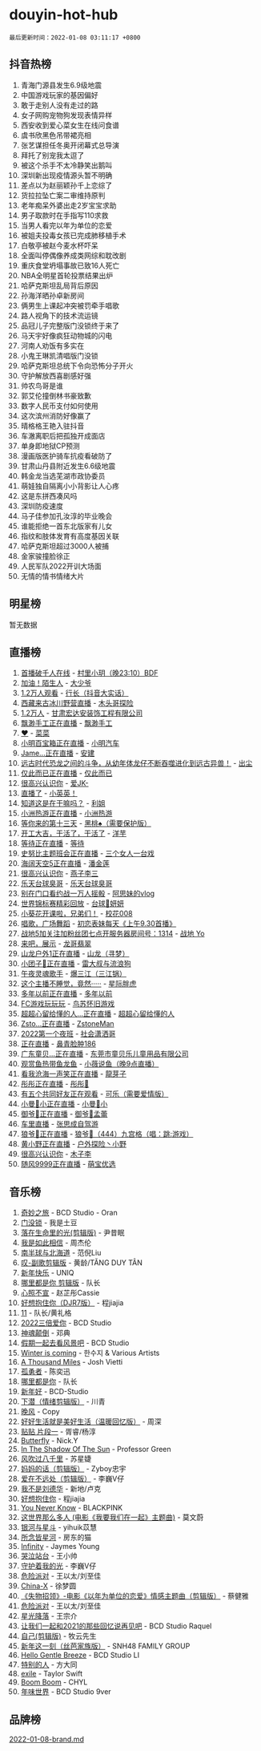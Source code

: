 # douyin-hot-hub

`最后更新时间：2022-01-08 03:11:17 +0800`

## 抖音热榜

1. 青海门源县发生6.9级地震
1. 中国游戏玩家的基因偏好
1. 敢于走别人没有走过的路
1. 女子网购宠物狗发现表情异样
1. 西安收到爱心菜女生在线问食谱
1. 虞书欣黑色吊带裙亮相
1. 张艺谋担任冬奥开闭幕式总导演
1. 拜托了别宠我太逗了
1. 被这个杀手不太冷静笑出鹅叫
1. 深圳新出现疫情源头暂不明确
1. 差点以为赵丽颖孙千上恋综了
1. 货拉拉坠亡案二审维持原判
1. 老年痴呆外婆出走2岁宝宝求助
1. 男子取款时在手指写110求救
1. 当男人看完以年为单位的恋爱
1. 被姐夫投毒女孩已完成肺移植手术
1. 白敬亭被赵今麦水杯吓呆
1. 全面叫停偶像养成类网综和耽改剧
1. 重庆食堂坍塌事故已致16人死亡
1. NBA全明星首轮投票结果出炉
1. 哈萨克斯坦乱局背后原因
1. 孙海洋晒孙卓新房间
1. 俩男生上课起冲突被罚牵手唱歌
1. 路人视角下的技术流运镜
1. 品冠儿子完整版门没锁终于来了
1. 马天宇好像疯狂动物城的闪电
1. 河南人劝饭有多实在
1. 小鬼王琳凯清唱版门没锁
1. 哈萨克斯坦总统下令向恐怖分子开火
1. 守护解放西喜剧感好强
1. 帅农鸟哥是谁
1. 郭艾伦撞倒林书豪致歉
1. 数字人民币支付如何使用
1. 这次滨州消防好像赢了
1. 晴格格王艳入驻抖音
1. 车澈离职后把孤独开成面店
1. 单身即地狱CP预测
1. 漫画版医护骑车抗疫看破防了
1. 甘肃山丹县附近发生6.6级地震
1. 韩金龙当选芜湖市政协委员
1. 萌娃独自隔离小小背影让人心疼
1. 这是东拼西凑风吗
1. 深圳防疫速度
1. 马子佳参加孔汝淳的毕业晚会
1. 谁能拒绝一首东北版家有儿女
1. 指纹和肢体发育有高度基因关联
1. 哈萨克斯坦超过3000人被捕
1. 金家骏撞脸徐正
1. 人民军队2022开训大场面
1. 无情的情书情绪大片

## 明星榜

暂无数据

## 直播榜

1. [首播破千人在线](https://webcast.amemv.com/webcast/reflow/7050526728556858115) - [村里小玥（晚23:10）BDF](https://www.iesdouyin.com/share/user/101124605966?sec_uid=MS4wLjABAAAARxHmgZtaKBPH27u1drwaHwJR9C7-Bgv3pzHalAV-WO0)
1. [加油！陌生人](https://webcast.amemv.com/webcast/reflow/7050538169275566855) - [大少爷](https://www.iesdouyin.com/share/user/67101707111?sec_uid=MS4wLjABAAAAZ72RafU5-ARSIYRttcECyWONmM2jDYy1tlUwZyJ7YN4)
1. [1.2万人观看](https://webcast.amemv.com/webcast/reflow/7050510034561321732) - [行长（抖音大实话）](https://www.iesdouyin.com/share/user/94554490871?sec_uid=MS4wLjABAAAAYAcYp4S84aCLSGFGFyQa_MTTOv3Zg2KMxI4Me0fWaFg)
1. [西藏来古冰川野营直播](https://webcast.amemv.com/webcast/reflow/7050486717350365987) - [木头哥探险](https://www.iesdouyin.com/share/user/60102220653?sec_uid=MS4wLjABAAAAG7IbahXNmYRpE_g0LH6FCwB2nzS2X-NdEpDtDn4lw_Y)
1. [1.2万人](https://webcast.amemv.com/webcast/reflow/7050512397857344287) - [甘肃宏达安装饰工程有限公司](https://www.iesdouyin.com/share/user/572165501756893?sec_uid=MS4wLjABAAAAvh8-UN66UK_DP9YCKTQyi-qmpjye3cAVpBBCwk1FOc8)
1. [飘渺手工正在直播](https://webcast.amemv.com/webcast/reflow/7050505649914252070) - [飘渺手工](https://www.iesdouyin.com/share/user/104692460119?sec_uid=MS4wLjABAAAA_jDYRMxZW4_RULEuFmDX6S1_6CGUb0_DpDmkNNjWrRo)
1. [❤](https://webcast.amemv.com/webcast/reflow/7050526803038980900) - [菜菜](https://www.iesdouyin.com/share/user/104789929475?sec_uid=MS4wLjABAAAAgxAMQCQetfEP01nJ3dc-A8dtlxenbd8w33V_TMvyTSM)
1. [小明百宝箱正在直播](https://webcast.amemv.com/webcast/reflow/7050539089245899532) - [小明汽车](https://www.iesdouyin.com/share/user/1116740165575655?sec_uid=MS4wLjABAAAAhHH-c_lPkEXxdJo3MwMC9ucFNY3kRFgA5085hQeJJozQvpmV3RDHYzrC0wlQwhB9)
1. [Jame...正在直播](https://webcast.amemv.com/webcast/reflow/7050522183441140493) - [安建](https://www.iesdouyin.com/share/user/75765410614?sec_uid=MS4wLjABAAAA0VJjkRRggfNH0-tiJTLEHqHifdMoh7b5IWugEWR7U1c)
1. [远古时代恐龙之间的斗争，从幼年体龙仔不断吞噬进化到远古异兽！](https://webcast.amemv.com/webcast/reflow/7050532748032756517) - [出尘](https://www.iesdouyin.com/share/user/63598992627?sec_uid=MS4wLjABAAAA66dn_vNN8K1vzLzafHTToDSZxkGjMC8Wn9oMuIuSCNQ)
1. [仅此而已正在直播](https://webcast.amemv.com/webcast/reflow/7050539756274371359) - [仅此而已](https://www.iesdouyin.com/share/user/103948938559?sec_uid=MS4wLjABAAAAYqcB7bwbGqgj66ZK5VgMt_Y3SmN8Q4R7aSfZc4srIK8)
1. [很高兴认识你](https://webcast.amemv.com/webcast/reflow/7050523997766978319) - [爱JK-](https://www.iesdouyin.com/share/user/99549446754?sec_uid=MS4wLjABAAAA_QzDmeGWOk9FZeqso9pyLBKBLHuuGDa702Oq-gP24g4)
1. [直播了](https://webcast.amemv.com/webcast/reflow/7050527211941595945) - [小英英！](https://www.iesdouyin.com/share/user/63887871387?sec_uid=MS4wLjABAAAAU5sblpghqsLemLin-3NPPU6R6WeDfTcQswQrbcgmvyo)
1. [知道这是在干嘛吗？](https://webcast.amemv.com/webcast/reflow/7050540081706191624) - [利姐](https://www.iesdouyin.com/share/user/4240166382480071?sec_uid=MS4wLjABAAAAbRGsRTqe3o8Uuk3NWBKgzJw9T4c40YjHb6itjwe-Y85m7kU0uuXfQYlAKMjpcl0c)
1. [小洲热游正在直播](https://webcast.amemv.com/webcast/reflow/7050534971676674823) - [小洲热游](https://www.iesdouyin.com/share/user/97368796298?sec_uid=MS4wLjABAAAADLfWobdQSwpEyy4BwNTrl8qtaSuGkaRLPUNi8aGCfjs)
1. [等你来的第十三天](https://webcast.amemv.com/webcast/reflow/7050528746968713991) - [黑桃♠️（需要保护版）](https://www.iesdouyin.com/share/user/1490564711977339?sec_uid=MS4wLjABAAAAxUmzPYCJiIXJUsJNWsiyIVE49LpnmahcMq7yCEIxkL-2_0ZG_totB6zLiw9T_3s3)
1. [开工大吉，干活了，干活了](https://webcast.amemv.com/webcast/reflow/7050502750097902349) - [洋芋](https://www.iesdouyin.com/share/user/60708713854?sec_uid=MS4wLjABAAAASn65CC_eQ2QduI0LfOPdL-sjx6NdtgayWNm1Tzoq2dw)
1. [等待正在直播](https://webcast.amemv.com/webcast/reflow/7050501948671380237) - [等待](https://www.iesdouyin.com/share/user/193148737298512?sec_uid=MS4wLjABAAAAlnj3ajrx8qXx9wM4IcUrS3wALHpc0ga1-VY0nNjw6eQ)
1. [史努比主题班会正在直播](https://webcast.amemv.com/webcast/reflow/7050494133605239565) - [三个女人一台戏](https://www.iesdouyin.com/share/user/2409754642880072?sec_uid=MS4wLjABAAAAMUYLWwcadj2nwcTzHc0pueN_oapbSTwTrZgM2UARbl4Pjs6NXid8GjtFBu9Vtdtb)
1. [海阔天空5正在直播](https://webcast.amemv.com/webcast/reflow/7050540273880828709) - [潘金莲](https://www.iesdouyin.com/share/user/3003478464530375?sec_uid=MS4wLjABAAAAlEn3VObmBlAKG380Vgw5oeY2B3z8rcuXHUvvXmKTGMdPnaENBGikSeQV28kAi2ov)
1. [很高兴认识你](https://webcast.amemv.com/webcast/reflow/7050318550166162180) - [燕子李三](https://www.iesdouyin.com/share/user/104157720955?sec_uid=MS4wLjABAAAAw7cLF7-XA6OBd5ERk-_N1xBGZiZ-7cv7ua83PlzP0IQ)
1. [乐天台球臭哥](https://webcast.amemv.com/webcast/reflow/7050494925418662664) - [乐天台球臭哥](https://www.iesdouyin.com/share/user/2189840253979550?sec_uid=MS4wLjABAAAAoNUHrx0TCCr1g10Wr7y1txXKfyhjWW041yYBzdupADEQTliEZ1qu2cK89YL6egJh)
1. [别在门口看约战一万人摇骰](https://webcast.amemv.com/webcast/reflow/7050522778289687310) - [阿思妹的vlog](https://www.iesdouyin.com/share/user/71722660187?sec_uid=MS4wLjABAAAAZdZyUOXhpOMToYs-Tn9gemr7WHn9ED4eiFcskFpa6i8)
1. [世界锦标赛精彩回放](https://webcast.amemv.com/webcast/reflow/7050403433782020878) - [台球🎱妍妍](https://www.iesdouyin.com/share/user/3051843493825688?sec_uid=MS4wLjABAAAA_Zy-P-N3ap8M21i-m6ddnWi3o62Qa_Qe0NFSppNYGGKRnNNmEjiSWxEyqyFJDC2d)
1. [小葵花开课啦，兄弟们！](https://webcast.amemv.com/webcast/reflow/7050526275911617288) - [校花008](https://www.iesdouyin.com/share/user/3633236861526103?sec_uid=MS4wLjABAAAAkcdlgtifvMTJA6UtJuCZrpt0lhydbZRPYWl0AFPiHx4lbuqQ02haDj0gcpIQGVgk)
1. [唱歌，广场舞蹈](https://webcast.amemv.com/webcast/reflow/7050534429453716238) - [初恋表妹每天《上午9.30首播》](https://www.iesdouyin.com/share/user/3588424024206536?sec_uid=MS4wLjABAAAADroIYGPWfzpp-wy5Cooc8XkTPTGlYmAjoxcJB6P2yeiBpwoVrkEJI4DxgaTiJT6w)
1. [战地5加关注加粉丝团七点开服务器房间号：1314](https://webcast.amemv.com/webcast/reflow/7050421089029196574) - [战地 Yo](https://www.iesdouyin.com/share/user/101868980839?sec_uid=MS4wLjABAAAAxsSTpaFFYGP5R1E6gpYjnaK17AtrRN5EY2gcuNZaHz4)
1. [来吧，展示](https://webcast.amemv.com/webcast/reflow/7050539511054338829) - [龙哥翡翠](https://www.iesdouyin.com/share/user/2110667012974488?sec_uid=MS4wLjABAAAAvvVc_ft9vvih4zesDar4E-2hFzf01O42xr6lSHxpbQkhZJzlMGI-PkvF0S9IiDWl)
1. [山龙户外1正在直播](https://webcast.amemv.com/webcast/reflow/7050530080870632233) - [山龙（寻梦）](https://www.iesdouyin.com/share/user/3167053312693147?sec_uid=MS4wLjABAAAAeLfwqKIffAqN7pH43btMkNpxjDG3gCHYm6gRZQbgcqX7TBPc_gBXLdOkNm3C_CBM)
1. [小团子🎈正在直播](https://webcast.amemv.com/webcast/reflow/7050509189629676302) - [雷大叔与流浪狗](https://www.iesdouyin.com/share/user/61170317792061?sec_uid=MS4wLjABAAAAM_lRO9kPtuPzMfa_1EHgyXPZDL1kSG1h-fkl7D-TtAM)
1. [午夜灵魂歌手](https://webcast.amemv.com/webcast/reflow/7050525777926081295) - [爆三江（三江锅）](https://www.iesdouyin.com/share/user/1613730762457928?sec_uid=MS4wLjABAAAAWgH7qQkLjk71KwAb04KJ7-z6i0_AKUJ2fVJ0yZU6uScggMfslWZAwFczAoxzfL3N)
1. [这个主播不睡觉，竟然·····](https://webcast.amemv.com/webcast/reflow/7050458633582873352) - [星际胖虎](https://www.iesdouyin.com/share/user/72582850660?sec_uid=MS4wLjABAAAAaSFrsHa_mycxMBv9p9lQBItN4vLIkL6WqALafkOfg9M)
1. [多年以前正在直播](https://webcast.amemv.com/webcast/reflow/7050442633004911392) - [多年以前](https://www.iesdouyin.com/share/user/94547166288?sec_uid=MS4wLjABAAAA2Iw7JmEchamengl_ZFq8pknZ0MOLLgzhuaDTw-0o5MM)
1. [FC游戏玩玩玩](https://webcast.amemv.com/webcast/reflow/7050519299328428831) - [鸟苏怀旧游戏](https://www.iesdouyin.com/share/user/2106287873854296?sec_uid=MS4wLjABAAAAQAFUh1wPndgV7oPHoO05XHTSnxhMM5L9JreW68fJwJOE3JJg6Po0WSlmtrkyiKFE)
1. [超超心留给懂的人…正在直播](https://webcast.amemv.com/webcast/reflow/7050522272418794255) - [超超心留给懂的人](https://www.iesdouyin.com/share/user/108936860165?sec_uid=MS4wLjABAAAAo3lOZzmx1h3907ew4EjQ1yuKozMAOOh8y81xQAnevn4)
1. [Zsto...正在直播](https://webcast.amemv.com/webcast/reflow/7050496504116579080) - [ZstoneMan](https://www.iesdouyin.com/share/user/62583466537?sec_uid=MS4wLjABAAAAFXi8nL66pPCAjv_bcjVvKYU6EQm1suKvKev6S9xPO2Q)
1. [2022第一个夜班](https://webcast.amemv.com/webcast/reflow/7050439542553185058) - [社会潇洒哥](https://www.iesdouyin.com/share/user/2862771746904120?sec_uid=MS4wLjABAAAAOOTkn3koBFbXyCMjL9gPuDw0pztRcCoyFOi0hK77q0p4WNpC6dwk_OWRVg3z29Wf)
1. [正在直播](https://webcast.amemv.com/webcast/reflow/7050526914280229666) - [鼻青脸肿186](https://www.iesdouyin.com/share/user/104669938644?sec_uid=MS4wLjABAAAAk1-2quamJnxJlkIBUgIT6DJfOrRf_pZjiQJq4VpIQ5E)
1. [广东童贝...正在直播](https://webcast.amemv.com/webcast/reflow/7050346875029408547) - [东莞市童贝乐儿童用品有限公司](https://www.iesdouyin.com/share/user/102872568674?sec_uid=MS4wLjABAAAAsdLhBmWwPA-kYHZZp0Z8SwRs7r2W4nET-rGxkDn-LiM)
1. [观赏鱼热带鱼龙鱼](https://webcast.amemv.com/webcast/reflow/7050539269210835750) - [小薇说鱼（晚9点直播）](https://www.iesdouyin.com/share/user/102390048989?sec_uid=MS4wLjABAAAAFc25ViiAPDgBWXJu1liGe4fM5FYLzeMJ5KO-IlhI6H0)
1. [看我沧海一声笑正在直播](https://webcast.amemv.com/webcast/reflow/7050524749482445603) - [龍芽子](https://www.iesdouyin.com/share/user/102804295319?sec_uid=MS4wLjABAAAAlZ8Hx_mPNFCEkJtnhWTX1Xdmrjqs8VvKxziCvTXGXS8)
1. [彤彤正在直播](https://webcast.amemv.com/webcast/reflow/7050535285779630862) - [彤彤🐻](https://www.iesdouyin.com/share/user/421806849663576?sec_uid=MS4wLjABAAAA9feEZfM8uo0_n3FdNETBrsPVmX167Z9FHnktpb8LrxU)
1. [有五个共同好友正在观看](https://webcast.amemv.com/webcast/reflow/7050521182625352463) - [可乐（需要爱情版）](https://www.iesdouyin.com/share/user/2305004622062711?sec_uid=MS4wLjABAAAAdx1VjZdKU6KFxgEGe3CmmSWdfOUJhbJpV4xPgPZ610SbOtC9TXKpkdARa3t2QAoX)
1. [小曼👑小正在直播](https://webcast.amemv.com/webcast/reflow/7050472665626594082) - [小曼💃小](https://www.iesdouyin.com/share/user/2692041552443614?sec_uid=MS4wLjABAAAAOAUhxemWgtj3WBzVdOQp9tBGobvNvwc00RPEjP881Mfb8OknzUpYslmO0WIN7RWG)
1. [御爷💋正在直播](https://webcast.amemv.com/webcast/reflow/7050539048837974792) - [御爷💋孟蕾](https://www.iesdouyin.com/share/user/63924386006?sec_uid=MS4wLjABAAAADyLYNElxX82WnbmV8Jy0nK1RHA31I0zYHc-q5_od7-A)
1. [车里直播](https://webcast.amemv.com/webcast/reflow/7050481640539310879) - [张思成自驾游](https://www.iesdouyin.com/share/user/449030404965495?sec_uid=MS4wLjABAAAADuQC1V7z5UmhKCwy436vu_UDhqowAzK03QHt6unlaos)
1. [狼爷💋正在直播](https://webcast.amemv.com/webcast/reflow/7050502075154795271) - [狼爷💏（444）九宫格（唱：跳:游戏）](https://www.iesdouyin.com/share/user/1745680648638684?sec_uid=MS4wLjABAAAAASb-uVDBZYLHoaJaGDg9Gn9igmxdHjCRs19CdsI7J8qMkozZ32rjmxw-lxue2IiY)
1. [黄小野正在直播](https://webcast.amemv.com/webcast/reflow/7050540184957373220) - [户外探险丶小野](https://www.iesdouyin.com/share/user/3610441171090115?sec_uid=MS4wLjABAAAAfXCFrO-qztYtr4kBTynzQQt0UcQI80uptuGM66pJImSxZEru7OOD5IITFZS9bdYN)
1. [很高兴认识你](https://webcast.amemv.com/webcast/reflow/7050533941178026792) - [木子李](https://www.iesdouyin.com/share/user/92438308677?sec_uid=MS4wLjABAAAAiK8HtmXrj02gDVRgkSRP7uu1_yLFRZflfwQka_F97aM)
1. [随风9999正在直播](https://webcast.amemv.com/webcast/reflow/7049192985136810789) - [萌宝优选](https://www.iesdouyin.com/share/user/109979373379?sec_uid=MS4wLjABAAAAsTDzLTAy8mm2QhUGeoRUjIbWXv-Web5jT3RYKpiK-UM)

## 音乐榜

1. [奇妙之旅](https://sf3-cdn-tos.douyinstatic.com/obj/tos-cn-ve-2774/9dd5eaf0733d4f53ad984190a3e33c44) - BCD Studio - Oran
1. [门没锁]() - 我是土豆
1. [落在生命里的光(剪辑版)](https://sf6-cdn-tos.douyinstatic.com/obj/tos-cn-ve-2774/6a3ac5299a304a0babc779305d06ec09) - 尹昔眠
1. [我是如此相信]() - 周杰伦
1. [南半球与北海道](https://sf6-cdn-tos.douyinstatic.com/obj/tos-cn-ve-2774/0d1a6b330cf84ad39b8cf600a2849fbc) - 范倪Liu
1. [叹-副歌剪辑版]() - 黄龄/TĂNG DUY TÂN
1. [新年快乐](https://sf3-cdn-tos.douyinstatic.com/obj/tos-cn-ve-2774/4d236be9fd9c44d587428f0160e3e899) - UNIQ
1. [哪里都是你 剪辑版]() - 队长
1. [心照不宣](https://sf6-cdn-tos.douyinstatic.com/obj/tos-cn-ve-2774/316711d939d64314bb7f013fd050fb02) - 赵芷彤Cassie
1. [好想抱住你（DJR7版）]() - 程jiajia
1. [11](https://sf6-cdn-tos.douyinstatic.com/obj/tos-cn-ve-2774/9e7c6cc79eb64e2fadb0af297165d43b) - 队长/黄礼格
1. [2022三倍爱你](https://sf3-cdn-tos.douyinstatic.com/obj/tos-cn-ve-2774/9eac95f48092438e8feebf263820aebc) - BCD Studio
1. [神魂颠倒](https://sf3-cdn-tos.douyinstatic.com/obj/tos-cn-ve-2774/35bf9a0f55b140cbad2ef9c9fd1c355a) - 邓典
1. [假期一起去看风景吧](https://sf6-cdn-tos.douyinstatic.com/obj/tos-cn-ve-2774/e74b0cb42cd84b669d605864638bd75a) - BCD Studio
1. [Winter is coming](https://sf3-cdn-tos.douyinstatic.com/obj/tos-cn-ve-2774/0a6c12efb2d84f2ba9a243d4e1eebb4e) - 한수지 & Various Artists
1. [A Thousand Miles]() - Josh Vietti
1. [孤勇者]() - 陈奕迅
1. [哪里都是你]() - 队长
1. [新年好](https://sf3-cdn-tos.douyinstatic.com/obj/tos-cn-ve-2774/fa63c5bcb57c466f9647a74ec3a33f06) - BCD-Studio
1. [下潜（情绪剪辑版）](https://sf6-cdn-tos.douyinstatic.com/obj/tos-cn-ve-2774/c42530bf0e054f7c8f93b8426e42102d) - 川青
1. [晚风](https://sf3-cdn-tos.douyinstatic.com/obj/tos-cn-ve-2774/8df2e08e26ba465797ec7e7a399f9a07) - Copy
1. [好好生活就是美好生活（温暖回忆版）](https://sf6-cdn-tos.douyinstatic.com/obj/tos-cn-ve-2774/75e84038408f4164ae177fc8a8103e45) - 周深
1. [贴贴 片段一]() - 胥睿/杨淳
1. [Butterfly](https://sf6-cdn-tos.douyinstatic.com/obj/tos-cn-ve-2774/6d48dc871f0d4ff497bfe681edcbfabb) - Nick.Y
1. [In The Shadow Of The Sun]() - Professor Green
1. [风吹过八千里](https://sf6-cdn-tos.douyinstatic.com/obj/tos-cn-ve-2774/a1a6ff5c96de4f13890fedc3fd6d4c76) - 苏星婕
1. [妈妈的话（剪辑版）]() - Zyboy忠宇
1. [爱在不远处（剪辑版）](https://sf6-cdn-tos.douyinstatic.com/obj/tos-cn-ve-2774/62620ac9ed034654a3c69591afca482b) - 李巍V仔
1. [我不是刘德华]() - 新地/卢克
1. [好想抱住你]() - 程jiajia
1. [You Never Know](https://sf6-cdn-tos.douyinstatic.com/obj/tos-cn-ve-2774/93ea07db32c04cdb818583f2df1e50bd) - BLACKPINK
1. [这世界那么多人 (电影《我要我们在一起》主题曲)]() - 莫文蔚
1. [银河与星斗](https://sf3-cdn-tos.douyinstatic.com/obj/tos-cn-ve-2774/3cc0bf5f0ef140f7b6743a631bcf3c58) - yihuik苡慧
1. [所念皆星河](https://sf3-cdn-tos.douyinstatic.com/obj/tos-cn-ve-2774/1e37b6c499164f3d8408ad4f98527a0d) - 房东的猫
1. [Infinity](https://sf3-cdn-tos.douyinstatic.com/obj/tos-cn-ve-2774/7861e9af59e04a7aa61cb096ab7a5652) - Jaymes Young
1. [哭泣站台]() - 王小帅
1. [守护着我的光](https://sf3-cdn-tos.douyinstatic.com/obj/tos-cn-ve-2774/313235b651a84c11a8c9dea19ff24fe3) - 李巍V仔
1. [危险派对](https://sf3-cdn-tos.douyinstatic.com/obj/tos-cn-ve-2774/e41321aaf81d4e77a664329c1ffcf985) - 王以太/刘至佳
1. [China-X](https://sf6-cdn-tos.douyinstatic.com/obj/tos-cn-ve-2774/1056b06da89f4ac1b564d0b992b6917f) - 徐梦圆
1. [《失物招领》-电影《以年为单位的恋爱》情感主题曲（剪辑版）](https://sf3-cdn-tos.douyinstatic.com/obj/tos-cn-ve-2774/1d9f5c87efae4a7bad9f5cdee43940b1) - 蔡健雅
1. [危险派对](https://sf3-cdn-tos.douyinstatic.com/obj/tos-cn-ve-2774/bb2bd3bc2cc34436ba0091273d523e37) - 王以太/刘至佳
1. [星光降落](https://sf6-cdn-tos.douyinstatic.com/obj/tos-cn-ve-2774/69c2c0bdd07941bd875538ac21bdbcd4) - 王宗介
1. [让我们一起和2021的那些回忆说再见吧](https://sf6-cdn-tos.douyinstatic.com/obj/tos-cn-ve-2774/a41a87e2b2e34901a1414432d5602e7d) - BCD Studio Raquel
1. [自己(剪辑版)](https://sf3-cdn-tos.douyinstatic.com/obj/tos-cn-ve-2774/0f656f7d78534d8da2c68d91b1b16357) - 牧云先生
1. [新年这一刻（丝芭家族版）](https://sf3-cdn-tos.douyinstatic.com/obj/tos-cn-ve-2774/126e97da1be54446ae16368c0d0707dc) - SNH48 FAMILY GROUP
1. [Hello Gentle Breeze](https://sf3-cdn-tos.douyinstatic.com/obj/tos-cn-ve-2774/779d05aedf0a446391042bbcded8d67a) - BCD Studio LI
1. [特别的人]() - 方大同
1. [exile](https://sf6-cdn-tos.douyinstatic.com/obj/tos-cn-ve-2774/77ec4f6b0999429186ada733032d8a0b) - Taylor Swift
1. [Boom Boom](https://sf6-cdn-tos.douyinstatic.com/obj/tos-cn-ve-2774/734a506f0eef41528e2061edc0d8f5a8) - CHYL
1. [年味世界](https://sf6-cdn-tos.douyinstatic.com/obj/tos-cn-ve-2774/e359ebf9d9594bd4b1fe25e8695ad072) - BCD Studio 9ver

## 品牌榜

[2022-01-08-brand.md](2022-01-08-brand.md)
